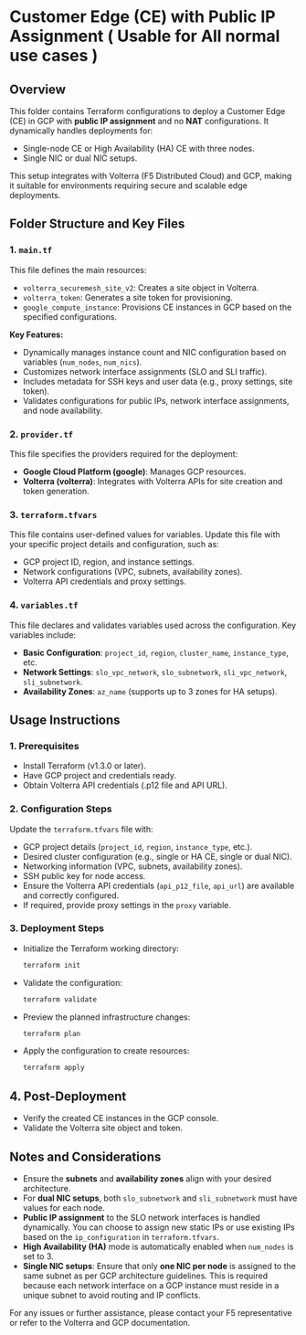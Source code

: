 # Customer Edge (CE) with Public IP Assignment ( Usable for All normal use cases )

## Overview

This folder contains Terraform configurations to deploy a Customer Edge (CE) in GCP with **public IP assignment** and no **NAT** configurations. It dynamically handles deployments for:

- Single-node CE or High Availability (HA) CE with three nodes.
- Single NIC or dual NIC setups.
  
This setup integrates with Volterra (F5 Distributed Cloud) and GCP, making it suitable for environments requiring secure and scalable edge deployments.

## Folder Structure and Key Files

### 1. `main.tf`

This file defines the main resources:

- `volterra_securemesh_site_v2`: Creates a site object in Volterra.
- `volterra_token`: Generates a site token for provisioning.
- `google_compute_instance`: Provisions CE instances in GCP based on the specified configurations.

**Key Features:**
- Dynamically manages instance count and NIC configuration based on variables (`num_nodes`, `num_nics`).
- Customizes network interface assignments (SLO and SLI traffic).
- Includes metadata for SSH keys and user data (e.g., proxy settings, site token).
- Validates configurations for public IPs, network interface assignments, and node availability.

### 2. `provider.tf`

This file specifies the providers required for the deployment:

- **Google Cloud Platform (google)**: Manages GCP resources.
- **Volterra (volterra)**: Integrates with Volterra APIs for site creation and token generation.

### 3. `terraform.tfvars`

This file contains user-defined values for variables. Update this file with your specific project details and configuration, such as:

- GCP project ID, region, and instance settings.
- Network configurations (VPC, subnets, availability zones).
- Volterra API credentials and proxy settings.

### 4. `variables.tf`

This file declares and validates variables used across the configuration. Key variables include:

- **Basic Configuration**: `project_id`, `region`, `cluster_name`, `instance_type`, etc.
- **Network Settings**: `slo_vpc_network`, `slo_subnetwork`, `sli_vpc_network`, `sli_subnetwork`.
- **Availability Zones**: `az_name` (supports up to 3 zones for HA setups).

## Usage Instructions

### 1. Prerequisites

- Install Terraform (v1.3.0 or later).
- Have GCP project and credentials ready.
- Obtain Volterra API credentials (.p12 file and API URL).

### 2. Configuration Steps

Update the `terraform.tfvars` file with:

- GCP project details (`project_id`, `region`, `instance_type`, etc.).
- Desired cluster configuration (e.g., single or HA CE, single or dual NIC).
- Networking information (VPC, subnets, availability zones).
- SSH public key for node access.
- Ensure the Volterra API credentials (`api_p12_file`, `api_url`) are available and correctly configured.
- If required, provide proxy settings in the `proxy` variable.


### 3. Deployment Steps

- Initialize the Terraform working directory:
  ```bash
  terraform init

- Validate the configuration:
  ```bash
  terraform validate

- Preview the planned infrastructure changes:
  ```bash
  terraform plan

- Apply the configuration to create resources:
  ```bash
  terraform apply

## 4. Post-Deployment

- Verify the created CE instances in the GCP console.
- Validate the Volterra site object and token.

## Notes and Considerations

- Ensure the **subnets** and **availability zones** align with your desired architecture.
- For **dual NIC setups**, both `slo_subnetwork` and `sli_subnetwork` must have values for each node.
- **Public IP assignment** to the SLO network interfaces is handled dynamically. You can choose to assign new static IPs or use existing IPs based on the `ip_configuration` in `terraform.tfvars`.
- **High Availability (HA)** mode is automatically enabled when `num_nodes` is set to 3.
- **Single NIC setups**: Ensure that only **one NIC per node** is assigned to the same subnet as per GCP architecture guidelines. This is required because each network interface on a GCP instance must reside in a unique subnet to avoid routing and IP conflicts.

For any issues or further assistance, please contact your F5 representative or refer to the Volterra and GCP documentation.

